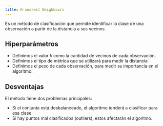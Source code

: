```yaml
---
title: K-nearest Neighbours
---
```


Es un método de clasificación que permite identificar la clase de una observación a partir de la distancia a sus vecinos.

## Hiperparámetros

- Definimos el valor $k$ como la cantidad de vecinos de cada observación.
- Definimos el tipo de métrica que se utilizará para medir la distancia
- Definimos el peso de cada observación, para medir su importancia en el algoritmo.

## Desventajas

El método tiene dos problemas principales:

- Si el conjunta está desbalanceado, el algoritmo tenderá a clasificar para esa clase
- Si hay puntos mal clasificados (outliers), estos afectarán el algoritmo.
